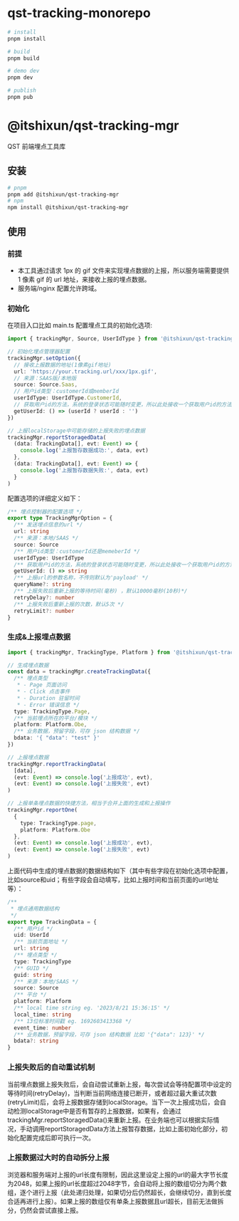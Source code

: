 # qst-tracking-monorepo

```bash
# install
pnpm install

# build
pnpm build

# demo dev
pnpm dev

# publish
pnpm pub

```

# @itshixun/qst-tracking-mgr

QST 前端埋点工具库

## 安装

```bash
# pnpm
pnpm add @itshixun/qst-tracking-mgr
# npm
npm install @itshixun/qst-tracking-mgr
```

## 使用

### 前提

- 本工具通过请求 1px 的 gif 文件来实现埋点数据的上报，所以服务端需要提供 1 像素 gif 的 url 地址，来接收上报的埋点数据。
- 服务端/nginx 配置允许跨域。

### 初始化

在项目入口比如 main.ts 配置埋点工具的初始化选项:

```ts
import { trackingMgr, Source, UserIdType } from '@itshixun/qst-tracking-mgr'

// 初始化埋点管理器配置
trackingMgr.setOption({
  // 接收上报数据的地址(1像素gif地址)
  url: 'https://your.tracking.url/xxx/1px.gif',
  // 来源：SAAS版/本地版
  source: Source.Saas,
  // 用户id类型：customerId或memberId
  userIdType: UserIdType.CustomerId,
  // 获取用户id的方法，系统的登录状态可能随时变更，所以此处接收一个获取用户id的方法，已登录返id，未登录返空字符串
  getUserId: () => (userId ? userId : '')
})

// 上报localStorage中可能存储的上报失败的埋点数据
trackingMgr.reportStoragedData(
  (data: TrackingData[], evt: Event) => {
    console.log('上报暂存数据成功:', data, evt)
  },
  (data: TrackingData[], evt: Event) => {
    console.log('上报暂存数据失败:', data, evt)
  }
)
```

配置选项的详细定义如下：

```ts
/** 埋点控制器的配置选项 */
export type TrackingMgrOption = {
  /** 发送埋点信息的url */
  url: string
  /** 来源：本地/SAAS */
  source: Source
  /** 用户id类型：customerId还是memeberId */
  userIdType: UserIdType
  /** 获取用户id的方法，系统的登录状态可能随时变更，所以此处接收一个获取用户id的方法，已登录返id，未登录，返空字符串 */
  getUserId: () => string
  /** 上报url的参数名称，不传则默认为'payload' */
  queryName?: string
  /** 上报失败后重新上报的等待时间(毫秒) ，默认10000毫秒(10秒)*/
  retryDelay?: number
  /** 上报失败后重新上报的次数，默认5次 */
  retryLimit?: number
}
```

### 生成&上报埋点数据

```ts
import { trackingMgr, TrackingType, Platform } from '@itshixun/qst-tracking-mgr'

// 生成埋点数据
const data = trackingMgr.createTrackingData({
  /** 埋点类型
   * - Page 页面访问
   * - Click 点击事件
   * - Duration 驻留时间
   * - Error 错误信息 */
  type: TrackingType.Page,
  /** 当前埋点所在的平台/模块 */
  platform: Platform.Obe,
  /** 业务数据，预留字段，可存 json 结构数据 */
  bdata: '{ "data": "test" }'
})

// 上报埋点数据
trackingMgr.reportTrackingData(
  [data],
  (evt: Event) => console.log('上报成功', evt),
  (evt: Event) => console.log('上报失败', evt)
)

// 上报单条埋点数据的快捷方法，相当于合并上面的生成和上报操作
trackingMgr.reportOne(
  {
    type: TrackingType.page,
    platform: Platform.Obe
  },
  (evt: Event) => console.log('上报成功', evt),
  (evt: Event) => console.log('上报失败', evt)
)
```

上面代码中生成的埋点数据的数据结构如下（其中有些字段在初始化选项中配置，比如source和uid；有些字段会自动填写，比如上报时间和当前页面的url地址等）：

```ts
/**
 * 埋点通用数据结构
 */
export type TrackingData = {
  /** 用户id */
  uid: UserId
  /** 当前页面地址 */
  url: string
  /** 埋点类型 */
  type: TrackingType
  /** GUID */
  guid: string
  /** 来源：本地/SAAS */
  source: Source
  /** 平台 */
  platform: Platform
  /** local time string eg. '2023/8/21 15:36:15' */
  local_time: string
  /** 13位标准时间戳 eg. 1692603413368 */
  event_time: number
  /** 业务数据，预留字段，可存 json 结构数据 比如 '{"data": 123}' */
  bdata?: string
}
```

### 上报失败后的自动重试机制

当前埋点数据上报失败后，会自动尝试重新上报，每次尝试会等待配置项中设定的等待时间(retryDelay)，当判断当前网络连接已断开，或者超过最大重试次数(retryLimit)后，会将上报数据存储到localStorage。当下一次上报成功后，会自动检测localStorage中是否有暂存的上报数据，如果有，会通过trackingMgr.reportStoragedData()来重新上报。在业务端也可以根据实际情况，手动调用reportStoragedData方法上报暂存数据，比如上面初始化部分，初始化配置完成后即可执行一次。

### 上报数据过大时的自动拆分上报

浏览器和服务端对上报的url长度有限制，因此这里设定上报的url的最大字节长度为2048，如果上报的url长度超过2048字节，会自动将上报的数组切分为两个数组，逐个进行上报（此处递归处理，如果切分后仍然超长，会继续切分，直到长度合适再进行上报）。如果上报的数组仅有单条上报数据且url超长，目前无法做拆分，仍然会尝试直接上报。

